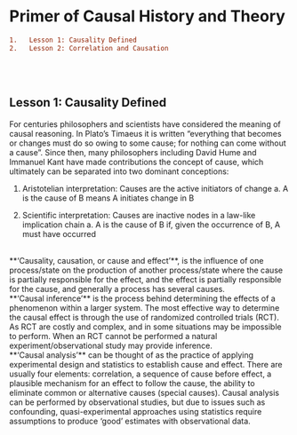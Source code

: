 # Primer of Causal History and Theory

```diff
1.   Lesson 1: Causality Defined
2.   Lesson 2: Correlation and Causation
```
<br><br>

## Lesson 1: Causality Defined

For centuries philosophers and scientists have considered the meaning of causal reasoning. In Plato’s Timaeus it is written “everything that becomes or changes must do so owing to some cause; for nothing can come without a cause”. Since then, many philosophers including David Hume and Immanuel Kant have made contributions the concept of cause, which ultimately can be separated into two dominant conceptions:
1.	Aristotelian interpretation: Causes are the active initiators of change
  a.	A is the cause of B means A initiates change in B
2)	Scientific interpretation: Causes are inactive nodes in a law-like implication chain
  a.	A is the cause of B if, given the occurrence of B, A must have occurred
<br>
**‘Causality, causation, or cause and effect’**, is the influence of one process/state on the production of another process/state where the cause is partially responsible for the effect, and the effect is partially responsible for the cause, and generally a process has several causes.
<br>
**‘Causal inference’** is the process behind determining the effects of a phenomenon within a larger system. The most effective way to determine the causal effect is through the use of randomized controlled trials (RCT). As RCT are costly and complex, and in some situations may be impossible to perform. When an RCT cannot be performed a natural experiment/observational study may provide inference. 
<br>
**‘Causal analysis’** can be thought of as the practice of applying experimental design and statistics to establish cause and effect. There are usually four elements: correlation, a sequence of cause before effect, a plausible mechanism for an effect to follow the cause, the ability to eliminate common or alternative causes (special causes). Causal analysis can be performed by observational studies, but due to issues such as confounding, quasi-experimental approaches using statistics require assumptions to produce ‘good’ estimates with observational data. 

```
